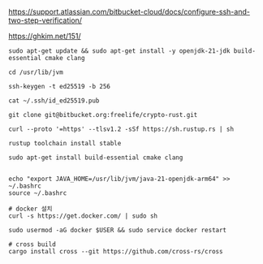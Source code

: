 https://support.atlassian.com/bitbucket-cloud/docs/configure-ssh-and-two-step-verification/

https://ghkim.net/151/

```shell
sudo apt-get update && sudo apt-get install -y openjdk-21-jdk build-essential cmake clang

cd /usr/lib/jvm

ssh-keygen -t ed25519 -b 256

cat ~/.ssh/id_ed25519.pub

git clone git@bitbucket.org:freelife/crypto-rust.git

curl --proto '=https' --tlsv1.2 -sSf https://sh.rustup.rs | sh

rustup toolchain install stable

sudo apt-get install build-essential cmake clang


echo "export JAVA_HOME=/usr/lib/jvm/java-21-openjdk-arm64" >> ~/.bashrc
source ~/.bashrc
```

```shell
# docker 설치
curl -s https://get.docker.com/ | sudo sh

sudo usermod -aG docker $USER && sudo service docker restart

# cross build
cargo install cross --git https://github.com/cross-rs/cross
```